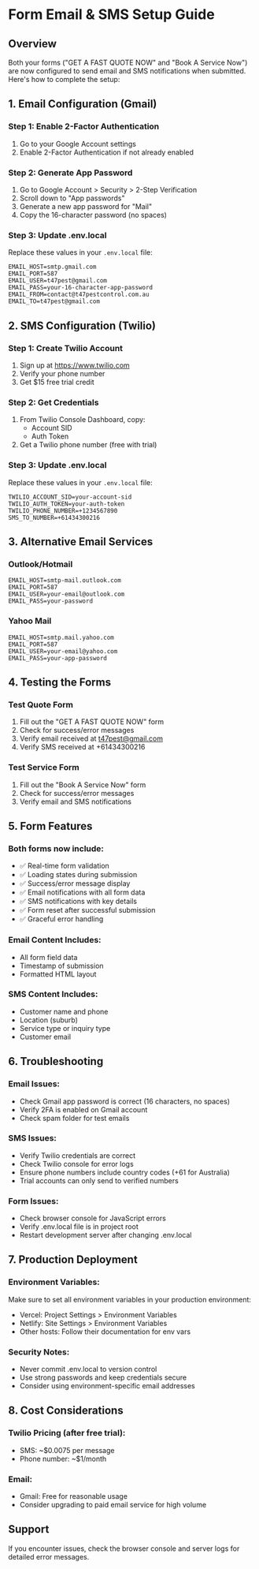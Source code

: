 # Form Email & SMS Setup Guide

## Overview
Both your forms ("GET A FAST QUOTE NOW" and "Book A Service Now") are now configured to send email and SMS notifications when submitted. Here's how to complete the setup:

## 1. Email Configuration (Gmail)

### Step 1: Enable 2-Factor Authentication
1. Go to your Google Account settings
2. Enable 2-Factor Authentication if not already enabled

### Step 2: Generate App Password
1. Go to Google Account > Security > 2-Step Verification
2. Scroll down to "App passwords"
3. Generate a new app password for "Mail"
4. Copy the 16-character password (no spaces)

### Step 3: Update .env.local
Replace these values in your `.env.local` file:
```
EMAIL_HOST=smtp.gmail.com
EMAIL_PORT=587
EMAIL_USER=t47pest@gmail.com
EMAIL_PASS=your-16-character-app-password
EMAIL_FROM=contact@t47pestcontrol.com.au
EMAIL_TO=t47pest@gmail.com
```

## 2. SMS Configuration (Twilio)

### Step 1: Create Twilio Account
1. Sign up at https://www.twilio.com
2. Verify your phone number
3. Get $15 free trial credit

### Step 2: Get Credentials
1. From Twilio Console Dashboard, copy:
   - Account SID
   - Auth Token
2. Get a Twilio phone number (free with trial)

### Step 3: Update .env.local
Replace these values in your `.env.local` file:
```
TWILIO_ACCOUNT_SID=your-account-sid
TWILIO_AUTH_TOKEN=your-auth-token
TWILIO_PHONE_NUMBER=+1234567890
SMS_TO_NUMBER=+61434300216
```

## 3. Alternative Email Services

### Outlook/Hotmail
```
EMAIL_HOST=smtp-mail.outlook.com
EMAIL_PORT=587
EMAIL_USER=your-email@outlook.com
EMAIL_PASS=your-password
```

### Yahoo Mail
```
EMAIL_HOST=smtp.mail.yahoo.com
EMAIL_PORT=587
EMAIL_USER=your-email@yahoo.com
EMAIL_PASS=your-app-password
```

## 4. Testing the Forms

### Test Quote Form
1. Fill out the "GET A FAST QUOTE NOW" form
2. Check for success/error messages
3. Verify email received at t47pest@gmail.com
4. Verify SMS received at +61434300216

### Test Service Form
1. Fill out the "Book A Service Now" form
2. Check for success/error messages
3. Verify email and SMS notifications

## 5. Form Features

### Both forms now include:
- ✅ Real-time form validation
- ✅ Loading states during submission
- ✅ Success/error message display
- ✅ Email notifications with all form data
- ✅ SMS notifications with key details
- ✅ Form reset after successful submission
- ✅ Graceful error handling

### Email Content Includes:
- All form field data
- Timestamp of submission
- Formatted HTML layout

### SMS Content Includes:
- Customer name and phone
- Location (suburb)
- Service type or inquiry type
- Customer email

## 6. Troubleshooting

### Email Issues:
- Check Gmail app password is correct (16 characters, no spaces)
- Verify 2FA is enabled on Gmail account
- Check spam folder for test emails

### SMS Issues:
- Verify Twilio credentials are correct
- Check Twilio console for error logs
- Ensure phone numbers include country codes (+61 for Australia)
- Trial accounts can only send to verified numbers

### Form Issues:
- Check browser console for JavaScript errors
- Verify .env.local file is in project root
- Restart development server after changing .env.local

## 7. Production Deployment

### Environment Variables:
Make sure to set all environment variables in your production environment:
- Vercel: Project Settings > Environment Variables
- Netlify: Site Settings > Environment Variables
- Other hosts: Follow their documentation for env vars

### Security Notes:
- Never commit .env.local to version control
- Use strong passwords and keep credentials secure
- Consider using environment-specific email addresses

## 8. Cost Considerations

### Twilio Pricing (after free trial):
- SMS: ~$0.0075 per message
- Phone number: ~$1/month

### Email:
- Gmail: Free for reasonable usage
- Consider upgrading to paid email service for high volume

## Support
If you encounter issues, check the browser console and server logs for detailed error messages.
